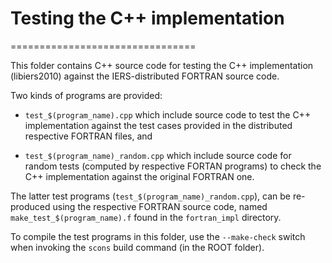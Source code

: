 # Testing the C++ implementation
================================

This folder contains C++ source code for testing the C++ implementation 
(libiers2010) against the IERS-distributed FORTRAN source code.

Two kinds of programs are provided:
  * `test_$(program_name).cpp` which include source code to test the C++ 
    implementation against the test cases provided in the distributed 
    respective FORTRAN files, and

  * `test_$(program_name)_random.cpp` which include source code for random 
    tests (computed by respective FORTAN programs) to check the C++ 
    implementation against the original FORTRAN one.

The latter test programs (`test_$(program_name)_random.cpp`), can be 
re-produced using the respective FORTRAN source code, named 
`make_test_$(program_name).f` found in the `fortran_impl` directory.

To compile the test programs in this folder, use the `--make-check` switch 
when invoking the `scons` build command (in the ROOT folder).

